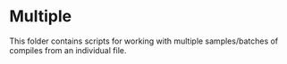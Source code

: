 # Multiple

This folder contains scripts for working with multiple samples/batches of
compiles from an individual file.
